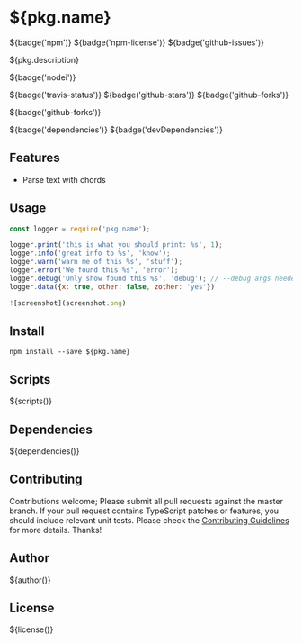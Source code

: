 # ${pkg.name}

${badge('npm')} ${badge('npm-license')} ${badge('github-issues')}

${pkg.description}

${badge('nodei')}

${badge('travis-status')}
${badge('github-stars')}
${badge('github-forks')}

${badge('github-forks')}

${badge('dependencies')}
${badge('devDependencies')}

## Features

- Parse text with chords

## Usage

```js
const logger = require('pkg.name');

logger.print('this is what you should print: %s', 1);
logger.info('great info to %s', 'know');
logger.warn('warn me of this %s', 'stuff');
logger.error('We found this %s', 'error');
logger.debug('Only show found this %s', 'debug'); // --debug args needed
logger.data({x: true, other: false, zother: 'yes'})

![screenshot](screenshot.png)
```

## Install

`npm install --save ${pkg.name}`


## Scripts

${scripts()}

## Dependencies

${dependencies()}

## Contributing

Contributions welcome; Please submit all pull requests against the master branch. If your pull request contains TypeScript patches or features, you should include relevant unit tests. Please check the [Contributing Guidelines](contributng.md) for more details. Thanks!

## Author

${author()}

## License

${license()}
